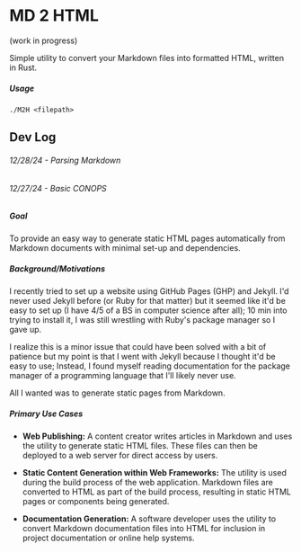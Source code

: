 # MD 2 HTML
(work in progress) 

Simple utility to convert your Markdown files into formatted HTML, written in Rust. 

##### Usage
```
./M2H <filepath>
```

## Dev Log
###### 12/28/24 - Parsing Markdown

###### 12/27/24 - Basic CONOPS
##### Goal
To provide an easy way to generate static HTML pages automatically from Markdown documents with minimal set-up and dependencies.

##### Background/Motivations
I recently tried to set up a website using GitHub Pages (GHP) and Jekyll. I'd never used Jekyll before (or Ruby for that matter) but it seemed like it'd be easy to set up (I have 4/5 of a BS in computer science after all); 10 min into trying to install it, I was still wrestling with Ruby's package manager so I gave up. 

I realize this is a minor issue that could have been solved with a bit of patience but my point is that I went with Jekyll because I thought it'd be easy to use; Instead, I found myself reading documentation for the package manager of a programming language that I'll likely never use.

All I wanted was to generate static pages from Markdown.

##### Primary Use Cases
*   **Web Publishing:** A content creator writes articles in Markdown and uses the utility to generate static HTML files. These files can then be deployed to a web server for direct access by users. 

*   **Static Content Generation within Web Frameworks:** The utility is used during the build process of the web application. Markdown files are converted to HTML as part of the build process, resulting in static HTML pages or components being generated.

*   **Documentation Generation:** A software developer uses the utility to convert Markdown documentation files into HTML for inclusion in project documentation or online help systems.


